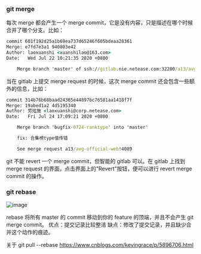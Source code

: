 ### git merge

每次 merge 都会产生一个 merge commit，它是没有内容，只是描述在哪个时候合并了哪个分支。比如：

```cmd
commit 601f192d25a1b69ea737d65246f605bdeaa28361
Merge: e7fd7e3a1 940803e42
Author: laoxuanshi <xuanshilao@163.com>
Date:   Wed Jul 22 10:21:35 2020 +0800

    Merge branch 'master' of ssh://gitlab.nie.netease.com:32200/a13/avg-official-web into release
```

当在 gitlab 上提交 merge request 的时候，这次 merge commit 还会包含一些额外的信息，比如：

```cmd
commit 314b76b68baad24365e44897bc76581aa1418f7f
Merge: 19abed1a2 4d5195340
Author: 劳炫施 <laoxuanshi@corp.netease.com>
Date:   Fri Jul 24 17:09:21 2020 +0800

    Merge branch 'bugfix-0724-ranktype' into 'master'

    fix: 合集榜type值传错

    See merge request a13/avg-official-web!4089
```

git 不能 revert 一个 merge commit，但智能的 gitlab 可以。在 gitlab 上找到 merge request 的界面，点击界面上的"Revert"按钮，便可以进行 revert merge commit 的操作。

### git rebase

![image](https://user-images.githubusercontent.com/22932241/90610716-6a701e00-e238-11ea-9b2f-6c2232e3a4af.png)

rebase 将所有 master 的 commit 移动到你的 feature 的顶端，并且不会产生 git merge commit。
优点：提交记录比较整洁
缺点：修改了提交记录，并且缺少合并这个动作的痕迹。

关于 git pull --rebase https://www.cnblogs.com/kevingrace/p/5896706.html
